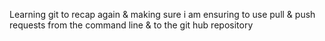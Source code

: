 Learning git to recap again & making sure i am ensuring to use pull & push requests from the command line & to the git hub repository 
